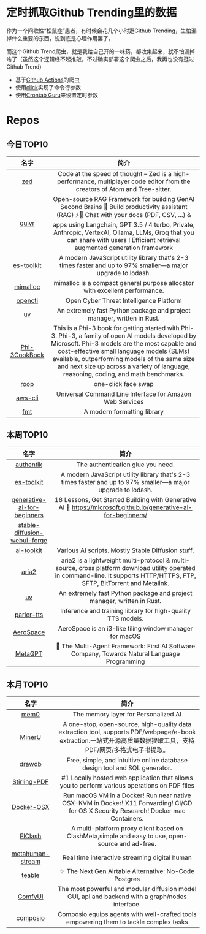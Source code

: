 # 定时抓取Github Trending里的数据

作为一个间歇性“松鼠症”患者，有时候会花几个小时逛Github Trending，生怕漏掉什么重要的东西，说到底是心理作用罢了。

而这个Github Trend爬虫，就是我给自己开的一味药，都收集起来，就不怕漏掉啥了（虽然这个逻辑经不起推敲，不过确实部署这个爬虫之后，我再也没有逛过Github Trend）

* 基于[Github Actions](https://docs.github.com/en/actions)的爬虫
* 使用[click](https://github.com/pallets/click)实现了命令行参数
* 使用[Crontab Guru](https://crontab.guru/)来设置定时参数

# Repos
## 今日TOP10 
<!-- START OF DAILY_TOP10_REPOS -->
| 名字 | 简介 |
| :----: | :----: |
| [zed](https://github.com/zed-industries/zed) | Code at the speed of thought – Zed is a high-performance, multiplayer code editor from the creators of Atom and Tree-sitter. |
| [quivr](https://github.com/QuivrHQ/quivr) | Open-source RAG Framework for building GenAI Second Brains 🧠 Build productivity assistant (RAG) ⚡️🤖 Chat with your docs (PDF, CSV, ...) & apps using Langchain, GPT 3.5 / 4 turbo, Private, Anthropic, VertexAI, Ollama, LLMs, Groq that you can share with users ! Efficient retrieval augmented generation framework |
| [es-toolkit](https://github.com/toss/es-toolkit) | A modern JavaScript utility library that's 2-3 times faster and up to 97% smaller—a major upgrade to lodash. |
| [mimalloc](https://github.com/microsoft/mimalloc) | mimalloc is a compact general purpose allocator with excellent performance. |
| [opencti](https://github.com/OpenCTI-Platform/opencti) | Open Cyber Threat Intelligence Platform |
| [uv](https://github.com/astral-sh/uv) | An extremely fast Python package and project manager, written in Rust. |
| [Phi-3CookBook](https://github.com/microsoft/Phi-3CookBook) | This is a Phi-3 book for getting started with Phi-3. Phi-3, a family of open AI models developed by Microsoft. Phi-3 models are the most capable and cost-effective small language models (SLMs) available, outperforming models of the same size and next size up across a variety of language, reasoning, coding, and math benchmarks. |
| [roop](https://github.com/s0md3v/roop) | one-click face swap |
| [aws-cli](https://github.com/aws/aws-cli) | Universal Command Line Interface for Amazon Web Services |
| [fmt](https://github.com/fmtlib/fmt) | A modern formatting library |
<!-- END OF DAILY_TOP10_REPOS -->

## 本周TOP10
<!-- START OF WEEKLY_TOP10_REPOS -->
| 名字 | 简介 |
| :----: | :----: |
| [authentik](https://github.com/goauthentik/authentik) | The authentication glue you need. |
| [es-toolkit](https://github.com/toss/es-toolkit) | A modern JavaScript utility library that's 2-3 times faster and up to 97% smaller—a major upgrade to lodash. |
| [generative-ai-for-beginners](https://github.com/microsoft/generative-ai-for-beginners) | 18 Lessons, Get Started Building with Generative AI 🔗 https://microsoft.github.io/generative-ai-for-beginners/ |
| [stable-diffusion-webui-forge](https://github.com/lllyasviel/stable-diffusion-webui-forge) |  |
| [ai-toolkit](https://github.com/ostris/ai-toolkit) | Various AI scripts. Mostly Stable Diffusion stuff. |
| [aria2](https://github.com/aria2/aria2) | aria2 is a lightweight multi-protocol & multi-source, cross platform download utility operated in command-line. It supports HTTP/HTTPS, FTP, SFTP, BitTorrent and Metalink. |
| [uv](https://github.com/astral-sh/uv) | An extremely fast Python package and project manager, written in Rust. |
| [parler-tts](https://github.com/huggingface/parler-tts) | Inference and training library for high-quality TTS models. |
| [AeroSpace](https://github.com/nikitabobko/AeroSpace) | AeroSpace is an i3-like tiling window manager for macOS |
| [MetaGPT](https://github.com/geekan/MetaGPT) | 🌟 The Multi-Agent Framework: First AI Software Company, Towards Natural Language Programming |
<!-- END OF WEEKLY_TOP10_REPOS -->

## 本月TOP10
<!-- START OF MONTHLY_TOP10_REPOS -->
| 名字 | 简介 |
| :----: | :----: |
| [mem0](https://github.com/mem0ai/mem0) | The memory layer for Personalized AI |
| [MinerU](https://github.com/opendatalab/MinerU) | A one-stop, open-source, high-quality data extraction tool, supports PDF/webpage/e-book extraction.一站式开源高质量数据提取工具，支持PDF/网页/多格式电子书提取。 |
| [drawdb](https://github.com/drawdb-io/drawdb) | Free, simple, and intuitive online database design tool and SQL generator. |
| [Stirling-PDF](https://github.com/Stirling-Tools/Stirling-PDF) | #1 Locally hosted web application that allows you to perform various operations on PDF files |
| [Docker-OSX](https://github.com/sickcodes/Docker-OSX) | Run macOS VM in a Docker! Run near native OSX-KVM in Docker! X11 Forwarding! CI/CD for OS X Security Research! Docker mac Containers. |
| [FlClash](https://github.com/chen08209/FlClash) | A multi-platform proxy client based on ClashMeta,simple and easy to use, open-source and ad-free. |
| [metahuman-stream](https://github.com/lipku/metahuman-stream) | Real time interactive streaming digital human |
| [teable](https://github.com/teableio/teable) | ✨ The Next Gen Airtable Alternative: No-Code Postgres |
| [ComfyUI](https://github.com/comfyanonymous/ComfyUI) | The most powerful and modular diffusion model GUI, api and backend with a graph/nodes interface. |
| [composio](https://github.com/ComposioHQ/composio) | Composio equips agents with well-crafted tools empowering them to tackle complex tasks |
<!-- END OF MONTHLY_TOP10_REPOS -->
